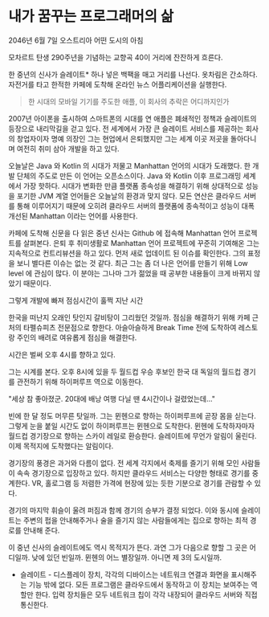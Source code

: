 # 내가 꿈꾸는 프로그래머의 삶

2046년 6월 7일 오스트리아 어떤 도시의 아침

모차르트 탄생 290주년을 기념하는 교향곡 40이 거리에 잔잔하게 흐른다.

한 중년의 신사가 슬레이트* 하나 넣은 백팩을 매고 거리를 나선다. 옷차림은 간소하다. 자전거를 타고 한적한 카페에 도착해 온라인 뉴스 어플리케이션을 실행한다.

> 한 시대의 모바일 기기를 주도한 애플, 이 회사의 추락은 어디까지인가

2007년 아이폰을 출시하여 스마트폰의 시대를 연 애플은 폐쇄적인 정책과 슬레이트의 등장으로 내리막길을 걷고 있다.  전 세계에서 가장 큰 슬레이트 서비스를 제공하는 회사의 창업자이자 명예 의장인 그는 현업에서 은퇴했지만 그는 세계 이곳 저곳을 돌아다니며 여전히 취미 삼아 개발을 하고 있다.

오늘날은 Java 와 Kotlin 의 시대가 저물고 Manhattan 언어의 시대가 도래했다. 한 개발 단체의 주도로 만든 이 언어는 오픈소스이다. Java 와 Kotlin 이후 프로그래밍 세계에서 가장 핫하다. 시대가 변화한 만큼 플랫폼 종속성을 해결하기 위해 상대적으로 성능을 포기한 JVM 계열 언어들은 오늘날의 환경과 맞지 않다. 모든 연산은 클라우드 서버를 통해 이루어지기 때문에 오히려 클라우드 서버의 플랫폼에 종속적이고 성능이 대폭 개선된 Manhattan 이라는 언어를 사용한다.

카페에 도착해 신문을 다 읽은 중년 신사는 Github 에 접속해 Manhattan 언어 프로젝트를 살펴본다. 은퇴 후 취미생활로 Manhattan 언어 프로젝트에 꾸준히 기여해온 그는 지속적으로 컨트리뷰션을 하고 있다. 먼저 새로 업데이트 된 이슈를 확인한다. 그의 표정을 보니 별다른 이슈는 없는 것 같다. 최근 그는 좀 더 나은 언어를 만들기 위해 Low level 에 관심이 많다. 이 분야는 그나마 그가 젊었을 때 공부한 내용들이 크게 바뀌지 않았기 때문이다.

그렇게 개발에 빠져 점심시간이 훌쩍 지난 시간

한국을 떠난지 오래인 탓인지 갈비탕이 그리웠던 것일까. 점심을 해결하기 위해 카페 근처의 타펠슈피츠 전문점으로 향한다. 아슬아슬하게 Break Time 전에 도착하여 레스토랑 주인의 배려로 여유롭게 점심을 해결한다.

시간은 벌써 오후 4시를 향하고 있다.

그는 시계를 본다. 오후 8시에 있을 두 월드컵 우승 후보인 한국 대 독일의 월드컵 경기를 관전하기 위해 하이퍼루프 역으로 이동한다.

"세상 참 좋아졌군. 20대에 배낭 여행 다닐 땐 4시간이나 걸렸었는데..."

빈에 한 달 정도 머무른 탓일까. 그는 뮌헨으로 향하는 하이퍼루프에 곧장 몸을 싣는다. 그렇게 눈을 붙일 시간도 없이 하이퍼루프는 뮌헨으로 도착한다. 뮌헨에 도착하자마자 월드컵 경기장으로 향하는 스카이 레일로 환승한다. 슬레이트에 무언가 알림이 울린다. 이제 목적지에 도착했다는 알림이다.

경기장의 풍경은 과거와 다름이 없다. 전 세계 각지에서 축제를 즐기기 위해 모인 사람들이 속속 경기장으로 입장하고 있다. 하지만 클라우드 서비스는 다양한 형태로 경기를 중계한다. VR, 홀로그램 등 저렴한 가격에 현장에 있는 듯한 기분으로 경기를 관람할 수 있다.

경기의 마지막 휘슬이 울려 퍼짐과 함께 경기의 승부가 결정 되었다. 이와 동시에 슬레이트는 주변의 펍을 안내해주거나 술을 즐기지 않는 사람들에게는 집으로 향하는 최적 경로를 안내해 준다.

이 중년 신사의 슬레이트에도 역시 목적지가 뜬다. 과연 그가 다음으로 향할 그 곳은 어디일까. 낮에 있던 빈일까. 뮌헨의 어느 별장일까. 아니면 제 3의 도시일까.


* 슬레이트 - 디스플레이 장치, 각각의 디바이스는 네트워크 연결과 화면을 표시해주는 기능 밖에 없다. 모든 프로그램은 클라우드에서 동작하고 이 장치는 보여주는 역할만 한다. 입력 장치들은 모두 네트워크 칩이 각각 내장되어 클라우드 서버와 직접 통신한다.